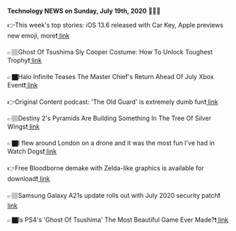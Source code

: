 <b>Technology NEWS on Sunday, July 19th, 2020</b> 📡📡📡 

👉This week's top stories: iOS 13.6 released with Car Key, Apple previews new emoji, more❗️<a href='https://techblock.club/?p=6069'> link</a>

👉🏽Ghost Of Tsushima Sly Cooper Costume: How To Unlock Toughest Trophy❗️<a href='https://techblock.club/?p=6071'> link</a>

👉🏿Halo Infinite Teases The Master Chief's Return Ahead Of July Xbox Event❗️<a href='https://techblock.club/?p=6073'> link</a>

👉Original Content podcast: 'The Old Guard' is extremely dumb fun❗️<a href='https://techblock.club/?p=6075'> link</a>

👉🏽Destiny 2's Pyramids Are Building Something In The Tree Of Silver Wings❗️<a href='https://techblock.club/?p=6077'> link</a>

👉🏿I flew around London on a drone and it was the most fun I've had in Watch Dogs❗️<a href='https://techblock.club/?p=6079'> link</a>

👉Free Bloodborne demake with Zelda-like graphics is available for download❗️<a href='https://techblock.club/?p=6081'> link</a>

👉🏽Samsung Galaxy A21s update rolls out with July 2020 security patch❗️<a href='https://techblock.club/?p=6083'> link</a>

👉🏿Is PS4's 'Ghost Of Tsushima' The Most Beautiful Game Ever Made?❗️<a href='https://techblock.club/?p=6085'> link</a>

